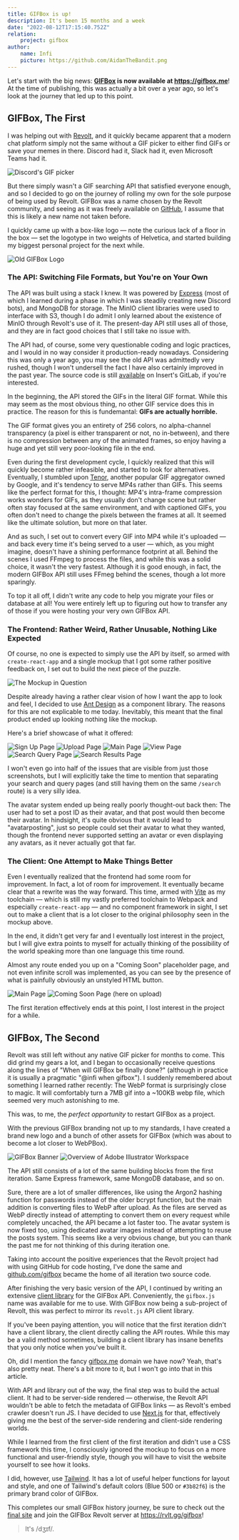 ```yaml
---
title: GIFBox is up!
description: It's been 15 months and a week
date: "2022-08-12T17:15:40.752Z"
relation:
    project: gifbox
author:
    name: Infi
    picture: https://github.com/AidanTheBandit.png
---
```


Let's start with the big news: **[GIFBox](/project/gifbox) is now available at https://gifbox.me**!  
At the time of publishing, this was actually a bit over a year ago, so let's look at the journey that led up to this point.

## GIFBox, The First

I was helping out with [Revolt](https://revolt.chat), and it quickly became apparent that a modern chat platform simply not the same without a GIF picker to either find GIFs or save your memes in there. Discord had it, Slack had it, even Microsoft Teams had it.

![Discord's GIF picker](/posts/gifbox-is-up/Screenshot_2022-08-12_001507.png)

But there simply wasn't a GIF searching API that satisfied everyone enough, and so I decided to go on the journey of rolling my own for the sole purpose of being used by Revolt. GIFBox was a name chosen by the Revolt community, and seeing as it was freely available on [GitHub](https://github.com/gifbox), I assume that this is likely a new name not taken before.

I quickly came up with a box-like logo &mdash; note the curious lack of a floor in the box &mdash; set the logotype in two weights of Helvetica, and started building my biggest personal project for the next while.

![Old GIFBox Logo](/posts/gifbox-is-up/old-logo.png)

### The API: Switching File Formats, but You're on Your Own

The API was built using a stack I knew. It was powered by [Express](https://expressjs.com) (most of which I learned during a phase in which I was steadily creating new Discord bots), and MongoDB for storage. The MinIO client libraries were used to interface with S3, though I do admit I only learned about the existence of MinIO through Revolt's use of it. The present-day API still uses all of those, and they are in fact good choices that I still take no issue with.

The API had, of course, some very questionable coding and logic practices, and I would in no way consider it production-ready nowadays. Considering this was only a year ago, you may see the old API was admittedly very rushed, though I won't undersell the fact I have also certainly improved in the past year. The source code is still [available](https://gitlab.insrt.uk/gifbox/core) on Insert's GitLab, if you're interested.

In the beginning, the API stored the GIFs in the literal GIF format. While this may seem as the most obvious thing, no other GIF service does this in practice. The reason for this is fundemantal: **GIFs are actually horrible.**

The GIF format gives you an entirety of 256 colors, no alpha-channel transparency (a pixel is either transparent or not, no in-between), and there is no compression between any of the animated frames, so enjoy having a huge and yet still very poor-looking file in the end.

Even during the first development cycle, I quickly realized that this will quickly become rather infeasible, and started to look for alternatives. Eventually, I stumbled upon [Tenor](https://tenor.com), another popular GIF aggregator owned by Google, and it's tendency to serve MP4s rather than GIFs. This seems like the perfect format for this, I thought: MP4's intra-frame compression works wonders for GIFs, as they usually don't change scene but rather often stay focused at the same environment, and with captioned GIFs, you often don't need to change the pixels between the frames at all. It seemed like the ultimate solution, but more on that later.

And as such, I set out to convert every GIF into MP4 while it's uploaded &mdash; and back every time it's being served to a user &mdash; which, as you might imagine, doesn't have a shining performance footprint at all. Behind the scenes I used FFmpeg to process the files, and while this was a solid choice, it wasn't the very fastest. Although it is good enough, in fact, the modern GIFBox API still uses FFmeg behind the scenes, though a lot more sparingly.

To top it all off, I didn't write any code to help you migrate your files or database at all! You were entirely left up to figuring out how to transfer any of those if you were hosting your very own GIFBox API.

### The Frontend: Rather Weird, Rather Unusable, Nothing Like Expected

Of course, no one is expected to simply use the API by itself, so armed with `create-react-app` and a single mockup that I got some rather positive feedback on, I set out to build the next piece of the puzzle.

![The Mockup in Question](/posts/gifbox-is-up/first-mockup.png)

Despite already having a rather clear vision of how I want the app to look and feel, I decided to use [Ant Design](https://ant.design) as a component library. The reasons for this are not explicable to me today. Inevitably, this meant that the final product ended up looking nothing like the mockup.

Here's a brief showcase of what it offered:

![Sign Up Page](/posts/gifbox-is-up/signup_page.png)
![Upload Page](/posts/gifbox-is-up/upload_page.png)
![Main Page](/posts/gifbox-is-up/main_page.png)
![View Page](/posts/gifbox-is-up/view_page.png)
![Search Query Page](/posts/gifbox-is-up/search_query_page.png)
![Search Results Page](/posts/gifbox-is-up/search_page.png)

I won't even go into half of the issues that are visible from just those screenshots, but I will explicitly take the time to mention that separating your search and query pages (and still having them on the same `/search` route) is a very silly idea.

The avatar system ended up being really poorly thought-out back then: The user had to set a post ID as their avatar, and that post would then become their avatar. In hindsight, it's quite obvious that it would lead to "avatarposting", just so people could set their avatar to what they wanted, though the frontend never supported setting an avatar or even displaying any avatars, as it never actually got that far.

### The Client: One Attempt to Make Things Better

Even I eventually realized that the frontend had some room for improvement. In fact, a lot of room for improvement. It eventually became clear that a rewrite was the way forward. This time, armed with [Vite](https://vitejs.dev) as my toolchain &mdash; which is still my vastly preferred toolchain to Webpack and especially `create-react-app` &mdash; and no component framework in sight, I set out to make a client that is a lot closer to the original philosophy seen in the mockup above.

In the end, it didn't get very far and I eventually lost interest in the project, but I will give extra points to myself for actually thinking of the possibility of the world speaking more than one language this time round.

Almost any route ended you up on a "Coming Soon" placeholder page, and not even infinite scroll was implemented, as you can see by the presence of what is painfully obviously an unstyled HTML button.

![Main Page](/posts/gifbox-is-up/client_explore.png)
![Coming Soon Page (here on upload)](/posts/gifbox-is-up/client_upload.png)

The first iteration effectively ends at this point, I lost interest in the project for a while.

## GIFBox, The Second

Revolt was still left without any native GIF picker for months to come. This did grind my gears a lot, and I began to occasionally receive questions along the lines of "When will GIFBox be finally done?" (although in practice it is usually a pragmatic "@infi when gifbox"). I suddenly remembered about something I learned rather recently: The WebP format is surprisingly close to magic. It will comfortably turn a 7MB gif into a ~100KB webp file, which seemed very much astonishing to me.

This was, to me, the _perfect opportunity_ to restart GIFBox as a project.

With the previous GIFBox branding not up to my standards, I have created a brand new logo and a bunch of other assets for GIFBox (which was about to become a lot closer to WebPBox).

![GIFBox Banner](/projects/gifbox/cover.webp)
![Overview of Adobe Illustrator Workspace](/posts/gifbox-is-up/gifbox-illustrator.png)

The API still consists of a lot of the same building blocks from the first iteration. Same Express framework, same MongoDB database, and so on.

Sure, there are a lot of smaller differences, like using the Argon2 hashing function for passwords instead of the older bcrypt function, but the main addition is converting files to WebP after upload. As the files are served as WebP directly instead of attempting to convert them on every request while completely uncached, the API became a lot faster too. The avatar system is now fixed too, using dedicated avatar images instead of attempting to reuse the posts system. This seems like a very obvious change, but you can thank the past me for not thinking of this during iteration one.

Taking into account the positive experiences that the Revolt project had with using GitHub for code hosting, I've done the same and [github.com/gifbox](https://github.com/gifbox) became the home of all iteration two source code.

After finishing the very basic version of the API, I continued by writing an extensive [client library](https://js.gifbox.me) for the GIFBox API. Conveniently, the `gifbox.js` name was available for me to use. With GIFBox now being a sub-project of Revolt, this was perfect to mirror its `revolt.js` API client library.

If you've been paying attention, you will notice that the first iteration didn't have a client library, the client directly calling the API routes. While this may be a valid method sometimes, building a client library has insane benefits that you only notice when you've built it.

Oh, did I mention the fancy [gifbox.me](https://gifbox.me) domain we have now? Yeah, that's also pretty neat. There's a bit more to it, but I won't go into that in this article.

With API and library out of the way, the final step was to build the actual client. It had to be server-side rendered &mdash; otherwise, the Revolt API wouldn't be able to fetch the metadata of GIFBox links &mdash; as Revolt's embed crawler doesn't run JS. I have decided to use [Next.js](https://next.js) for that, effectively giving me the best of the server-side rendering and client-side rendering worlds.

While I learned from the first client of the first iteration and didn't use a CSS framework this time, I consciously ignored the mockup to focus on a more functional and user-friendly style, though you will have to visit the website yourself to see how it looks.

I did, however, use [Tailwind](https://tailwindcss.com). It has a lot of useful helper functions for layout and style, and one of Tailwind's default colors (Blue 500 or `#3b82f6`) is the primary brand color of GIFBox.

This completes our small GIFBox history journey, be sure to check out the [final site](https://gifbox.me) and join the GIFBox Revolt server at https://rvlt.gg/gifbox!

> It's /dʒɪf/.
